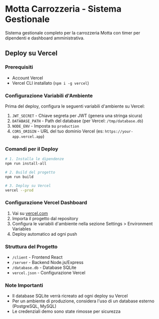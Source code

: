# Motta Carrozzeria - Sistema Gestionale

Sistema gestionale completo per la carrozzeria Motta con timer per dipendenti e dashboard amministrativa.

## Deploy su Vercel

### Prerequisiti
- Account Vercel
- Vercel CLI installato (`npm i -g vercel`)

### Configurazione Variabili d'Ambiente

Prima del deploy, configura le seguenti variabili d'ambiente su Vercel:

1. `JWT_SECRET` - Chiave segreta per JWT (genera una stringa sicura)
2. `DATABASE_PATH` - Path del database (per Vercel: `/tmp/database.db`)
3. `NODE_ENV` - Imposta su `production`
4. `CORS_ORIGIN` - URL del tuo dominio Vercel (es: `https://your-app.vercel.app`)

### Comandi per il Deploy

```bash
# 1. Installa le dipendenze
npm run install-all

# 2. Build del progetto
npm run build

# 3. Deploy su Vercel
vercel --prod
```

### Configurazione Vercel Dashboard

1. Vai su [vercel.com](https://vercel.com)
2. Importa il progetto dal repository
3. Configura le variabili d'ambiente nella sezione Settings > Environment Variables
4. Deploy automatico ad ogni push

### Struttura del Progetto

- `/client` - Frontend React
- `/server` - Backend Node.js/Express
- `/database.db` - Database SQLite
- `vercel.json` - Configurazione Vercel

### Note Importanti

- Il database SQLite verrà ricreato ad ogni deploy su Vercel
- Per un ambiente di produzione, considera l'uso di un database esterno (PostgreSQL, MySQL)
- Le credenziali demo sono state rimosse per sicurezza